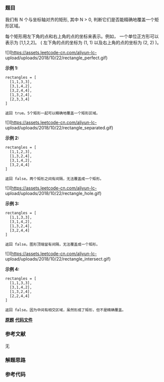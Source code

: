 ### 题目
我们有 N 个与坐标轴对齐的矩形, 其中 N > 0, 判断它们是否能精确地覆盖一个矩形区域。

每个矩形用左下角的点和右上角的点的坐标来表示。例如， 一个单位正方形可以表示为 [1,1,2,2]。 ( 左下角的点的坐标为 (1, 1)
以及右上角的点的坐标为 (2, 2) )。

![](https://assets.leetcode-cn.com/aliyun-lc-
upload/uploads/2018/10/22/rectangle_perfect.gif)

**示例 1:**

    
    
    rectangles = [
      [1,1,3,3],
      [3,1,4,2],
      [3,2,4,4],
      [1,3,2,4],
      [2,3,3,4]
    ]
    
    返回 true。5个矩形一起可以精确地覆盖一个矩形区域。
    



![](https://assets.leetcode-cn.com/aliyun-lc-
upload/uploads/2018/10/22/rectangle_separated.gif)

**示例  2:**

    
    
    rectangles = [
      [1,1,2,3],
      [1,3,2,4],
      [3,1,4,2],
      [3,2,4,4]
    ]
    
    返回 false。两个矩形之间有间隔，无法覆盖成一个矩形。
    



![](https://assets.leetcode-cn.com/aliyun-lc-
upload/uploads/2018/10/22/rectangle_hole.gif)

**示例 3:**

    
    
    rectangles = [
      [1,1,3,3],
      [3,1,4,2],
      [1,3,2,4],
      [3,2,4,4]
    ]
    
    返回 false。图形顶端留有间隔，无法覆盖成一个矩形。
    



![](https://assets.leetcode-cn.com/aliyun-lc-
upload/uploads/2018/10/22/rectangle_intersect.gif)

**示例 4:**

    
    
    rectangles = [
      [1,1,3,3],
      [3,1,4,2],
      [1,3,2,4],
      [2,2,4,4]
    ]
    
    返回 false。因为中间有相交区域，虽然形成了矩形，但不是精确覆盖。
    

 **[原题](https://leetcode-cn.com/problems/perfect-rectangle/)**    **[代码文件]()**


### 参考文献
无

### 解题思路




### 参考代码

```go


```




